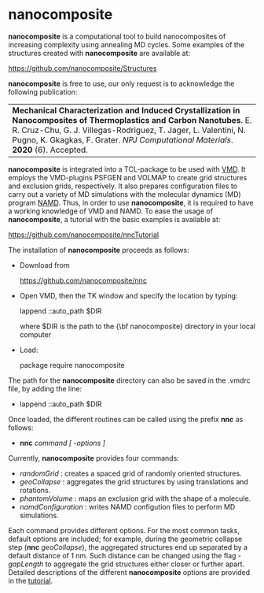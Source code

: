 # nanocomposite


**nanocomposite**  is a computational tool to build nanocomposites of increasing complexity using annealing MD cycles.  Some examples of the structures created with **nanocomposite** are available at:

https://github.com/nanocomposite/Structures

**nanocomposite** is free to use, our only request is to acknowledge the following publication:  

<table>
    <tr>
        <td>
<strong>Mechanical Characterization and Induced Crystallization in Nanocomposites of Thermoplastics and Carbon Nanotubes</strong>. E. R. Cruz-Chu, G. J. Villegas-Rodriguez, T. Jager, L. Valentini, N. Pugno, K. Gkagkas, F. Grater. <i>NPJ Computational Materials</i>. <b>2020</b> (6). Accepted.
</td>
    </tr>
</table>




**nanocomposite**  is integrated into a TCL-package to be used with [VMD](https://www.ks.uiuc.edu/Research/vmd/).   It employs the VMD-plugins PSFGEN and VOLMAP to create grid structures and exclusion grids, respectively.  It also prepares configuration files to carry out a variety of MD simulations with the molecular dynamics (MD) program [NAMD](https://www.ks.uiuc.edu/Research/namd/).  Thus, in order to use **nanocomposite**, it is required to have a working knowledge of VMD and NAMD.  To ease the usage of **nanocomposite**, a tutorial with the basic examples is available at:

https://github.com/nanocomposite/nncTutorial


The installation of **nanocomposite** proceeds as follows:

* Download from

  https://github.com/nanocomposite/nnc
   
* Open VMD, then the TK window and specify the location by typing:

  lappend ::auto_path $DIR

  where \$DIR is the path to the {\bf nanocomposite} directory in your local computer

* Load:

   package require nanocomposite



The path for the **nanocomposite** directory can also be saved in the .vmdrc file,  by adding the line:

* lappend ::auto_path $DIR


Once loaded, the different routines can be called using the prefix **nnc** as follows:

* **nnc** *command [ -options ]*


Currently, **nanocomposite** provides four commands:

* *randomGrid* : creates a spaced grid of randomly oriented structures.
* *geoCollapse* : aggregates the grid structures by using translations and rotations.
* *phantomVolume* : maps an exclusion grid with the shape of a molecule.
* *namdConfiguration* : writes NAMD configution files to perform MD simulations.

Each command provides different options.  For the most common tasks, default options are included; for example, during the geometric collapse step (**nnc** *geoCollapse*), the aggregated structures end up separated by a default distance of 1 nm.    Such distance can be changed using the flag *-gapLength* to aggregate the grid structures either closer or further apart.  Detailed descriptions of the different **nanocomposite** options are provided in the [tutorial](https://github.com/nanocomposite/nncTutorial).
